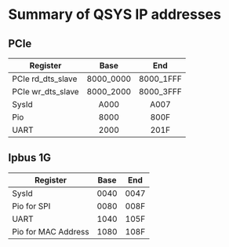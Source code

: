 # Summary of QSYS IP addresses

## PCIe

| **Register**      |  **Base** |  **End**  |
|-------------------|:---------:|:---------:|
| PCIe rd_dts_slave | 8000_0000 | 8000_1FFF |
| PCIe wr_dts_slave | 8000_2000 | 8000_3FFF |
| SysId             |      A000 |      A007 |
| Pio               |      8000 |      800F |
| UART              |      2000 |      201F |

## Ipbus 1G

| **Register**        | **Base** | **End** |
|---------------------|:--------:|:-------:|
| SysId               |     0040 |    0047 |
| Pio for SPI         |     0080 |    008F |
| UART                |     1040 |    105F |
| Pio for MAC Address |     1080 |    108F |
